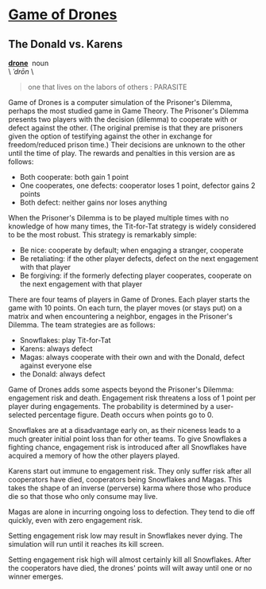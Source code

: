# [Game of Drones](https://electric-eloquence.io/game-of-drones.html)

## The Donald vs. Karens

[**drone**](https://www.merriam-webster.com/dictionary/drone) &nbsp;noun  
\ *ˈdrōn* \

> one that lives on the labors of others : PARASITE

Game of Drones is a computer simulation of the Prisoner's Dilemma, perhaps the most studied game in Game Theory. The Prisoner's Dilemma presents two players with the decision (dilemma) to cooperate with or defect against the other. (The original premise is that they are prisoners given the option of testifying against the other in exchange for freedom/reduced prison time.) Their decisions are unknown to the other until the time of play. The rewards and penalties in this version are as follows:

* Both cooperate: both gain 1 point
* One cooperates, one defects: cooperator loses 1 point, defector gains 2 points
* Both defect: neither gains nor loses anything

When the Prisoner's Dilemma is to be played multiple times with no knowledge of how many times, the Tit-for-Tat strategy is widely considered to be the most robust. This strategy is remarkably simple:

* Be nice: cooperate by default; when engaging a stranger, cooperate
* Be retaliating: if the other player defects, defect on the next engagement with that player
* Be forgiving: if the formerly defecting player cooperates, cooperate on the next engagement with that player

There are four teams of players in Game of Drones. Each player starts the game with 10 points. On each turn, the player moves (or stays put) on a matrix and when encountering a neighbor, engages in the Prisoner's Dilemma. The team strategies are as follows:

* Snowflakes: play Tit-for-Tat
* Karens: always defect
* Magas: always cooperate with their own and with the Donald, defect against everyone else
* the Donald: always defect

Game of Drones adds some aspects beyond the Prisoner's Dilemma: engagement risk and death. Engagement risk threatens a loss of 1 point per player during engagements. The probability is determined by a user-selected percentage figure. Death occurs when points go to 0.

Snowflakes are at a disadvantage early on, as their niceness leads to a much greater initial point loss than for other teams. To give Snowflakes a fighting chance, engagement risk is introduced after all Snowflakes have acquired a memory of how the other players played.

Karens start out immune to engagement risk. They only suffer risk after all cooperators have died, cooperators being Snowflakes and Magas. This takes the shape of an inverse (perverse) karma where those who produce die so that those who only consume may live.

Magas are alone in incurring ongoing loss to defection. They tend to die off quickly, even with zero engagement risk.

Setting engagement risk low may result in Snowflakes never dying. The simulation will run until it reaches its kill screen.

Setting engagement risk high will almost certainly kill all Snowflakes. After the cooperators have died, the drones' points will wilt away until one or no winner emerges.
